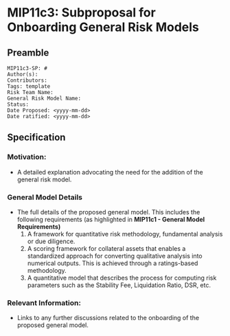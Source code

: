 # MIP11c3: Subproposal for Onboarding General Risk Models

## Preamble 
```
MIP11c3-SP: #
Author(s):
Contributors:
Tags: template
Risk Team Name:  
General Risk Model Name: 
Status:
Date Proposed: <yyyy-mm-dd>
Date ratified: <yyyy-mm-dd>
```
## Specification 
        
### Motivation:
   - A detailed explanation advocating the need for the addition of the general risk model. 

### General Model Details
   - The full details of the proposed general model. This includes the following requirements (as highlighted in **MIP11c1 - General Model Requirements)**
    	1. A framework for quantitative risk methodology, fundamental analysis or due diligence.  
    	2. A scoring framework for collateral assets that enables a standardized approach for converting qualitative analysis into numerical outputs. This is achieved through a ratings-based methodology.
    	3. A quantitative model that describes the process for computing risk parameters such as the Stability Fee, Liquidation Ratio, DSR, etc.
        
### Relevant Information:
   -  Links to any further discussions related to the onboarding of the proposed general model. 
